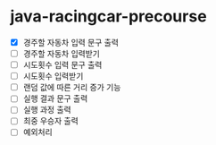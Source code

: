 # java-racingcar-precourse

- [X] 경주할 자동차 입력 문구 출력
- [ ] 경주할 자동차 입력받기
- [ ] 시도횟수 입력 문구 출력
- [ ] 시도횟수 입력받기
- [ ] 랜덤 값에 따른 거리 증가 기능
- [ ] 실행 결과 문구 출력
- [ ] 실행 과정 출력
- [ ] 최중 우승자 출력 
- [ ] 예외처리